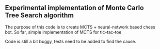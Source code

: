 ## Experimental implementation of Monte Carlo Tree Search algorithm

The purpose of this code is to create MCTS + neural-network based chess bot. So far, simple implementation of MCTS for tic-tac-toe


Code is still a bit buggy, tests need to be added to find the cause.
